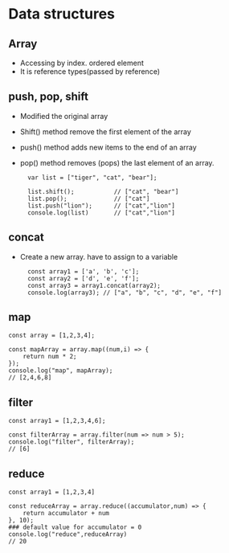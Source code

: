# Data structures
## Array
- Accessing by index. ordered element
- It is reference types(passed by reference)
## push, pop, shift
- Modified the original array
- Shift() method remove the first element of the array
- push() method adds new items to the end of an array
- pop() method removes (pops) the last element of an array.

        var list = ["tiger", "cat", "bear"];

        list.shift();           // ["cat", "bear"]
        list.pop();             // ["cat"]
        list.push("lion");      // ["cat","lion"]
        console.log(list)       // ["cat","lion"]
## concat
- Create a new array. have to assign to a variable

        const array1 = ['a', 'b', 'c'];
        const array2 = ['d', 'e', 'f'];
        const array3 = array1.concat(array2);
        console.log(array3); // ["a", "b", "c", "d", "e", "f"]
## map
    const array = [1,2,3,4];

    const mapArray = array.map((num,i) => {
        return num * 2;
    });
    console.log("map", mapArray);
    // [2,4,6,8]

## filter
    const array1 = [1,2,3,4,6];
    
    const filterArray = array.filter(num => num > 5);
    console.log("filter", filterArray);
    // [6]
## reduce
    const array1 = [1,2,3,4]

    const reduceArray = array.reduce((accumulator,num) => {
        return accumulator + num
    }, 10);
    ### default value for accumulator = 0
    console.log("reduce",reduceArray) 
    // 20
